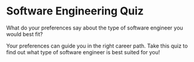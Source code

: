 # Software Engineering Quiz

What do your preferences say about the type of software engineer you would best fit?

Your preferences can guide you in the right career path. Take this quiz to find out what type of software engineer is best suited for you!